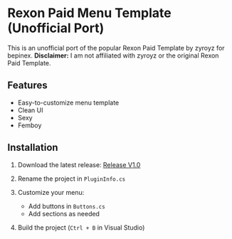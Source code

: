 # Rexon Paid Menu Template (Unofficial Port)

This is an unofficial port of the popular Rexon Paid Template by zyroyz
for bepinex. 
**Disclaimer:** I am not affiliated with zyroyz or the original Rexon Paid Template.

## Features
- Easy-to-customize menu template
- Clean UI
- Sexy
- Femboy

## Installation

1. Download the latest release:  [Release V1.0](https://github.com/xfi0/Rexon-Paid/releases/download/Releases/RexonPorted.rar)

2. Rename the project in `PluginInfo.cs`

3. Customize your menu:
   - Add buttons in `Buttons.cs`
   - Add sections as needed

4. Build the project (`Ctrl + B` in Visual Studio)
